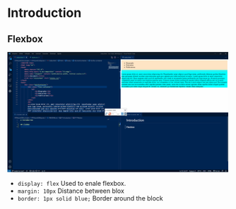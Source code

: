 # Introduction

## Flexbox
<img src="./figuresReadme/flex-box-container.gif" width="500"/>

* <code>display: flex</code>  Used to enale flexbox. 
* <code>margin: 10px</code> Distance between blox
* <code>border: 1px solid blue;</code> Border around the block